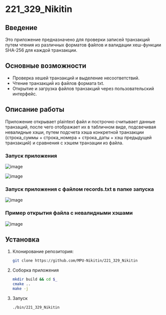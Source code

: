 # 221_329_Nikitin

## Введение

Это приложение предназначено для проверки записей транзакций путем чтения из различных форматов файлов и валидации хеш-функции SHA-256 для каждой транзакции.

## Основные возможности

- Проверка хешей транзакций и выделение несоответствий.
- Чтение транзакций из файлов формата txt.
- Открытие и загрузка файлов транзакций через пользовательский интерфейс.

## Описание работы

Приложение открывает plaintext файл и построчно считывает данные транзаций, после чего отображает их в табличном виде, подсвечивая невалидные хэши, путем подсчета хэша конкретной транзакции (строка_суммы + строка_номера + строка_даты + хэш предыдущей транзакций) и сравнения с хэшем транзации из файла.

### Запуск приложения

![image](https://github.com/MPU-Nikitin/221_329_Nikitin/assets/62671417/99c85bb3-7c99-48d9-a438-033c530cb8bb)

![image](https://github.com/MPU-Nikitin/221_329_Nikitin/assets/62671417/2dd01799-b69c-4d15-b369-363f071dc13b)


### Запуск приложения с файлом records.txt в папке запуска

![image](https://github.com/MPU-Nikitin/221_329_Nikitin/assets/62671417/545b3414-ddaa-43b9-86b7-9ec25aa6a81a)

### Пример открытия файла с невалидными хэшами

![image](https://github.com/MPU-Nikitin/221_329_Nikitin/assets/62671417/b498c06a-1035-475a-8845-07e008f94ab0)


## Установка

1. Клонирование репозитория:
   ```bash
   git clone https://github.com/MPU-Nikitin/221_329_Nikitin
2. Соборка приложения
   ```bash
   mkdir build && cd $_
   cmake ..
   make -j
   ```
3. Запуск
   ```bash
   ./bin/221_329_Nikitin
   ```
